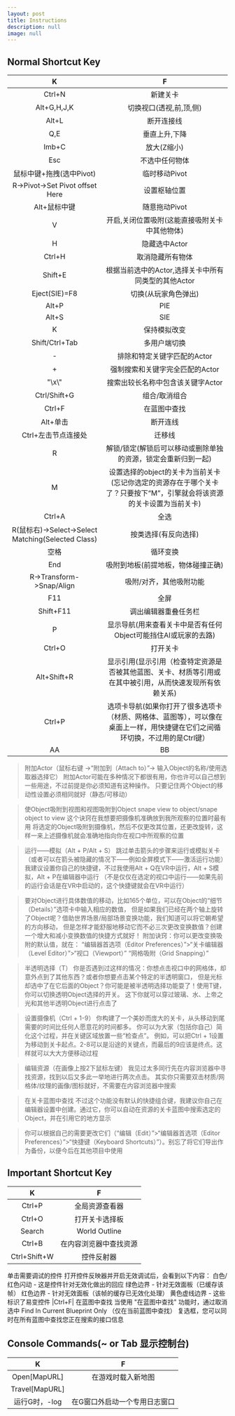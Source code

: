 ```yaml
---
layout: post
title: Instructions
description: null
image: null
---
```


Normal Shortcut Key
---


|K|F|
|:---:| :---:|
|Ctrl+N| 新建关卡
|Alt+G,H,J,K| 切换视口(透视,前,顶,侧)
|Alt+L| 断开连接线
|Q,E| 垂直上升,下降
|Imb+C| 放大(Z缩小)
|Esc| 不选中任何物体
|鼠标中键+拖拽(选中Pivot)| 临时移动Pivot
|R->Pivot->Set Pivot offset Here| 设置枢轴位置
|Alt+鼠标中键| 随意拖动Pivot
|V| 开启,关闭位置吸附(这能直接吸附关卡中其他物体)
|H| 隐藏选中Actor
|Ctrl+H| 取消隐藏所有物体
|Shift+E| 根据当前选中的Actor,选择关卡中所有同类型的其他Actor
|Eject(SIE)=F8| 切换(从玩家角色弹出)
|Alt+P| PIE
|Alt+S| SIE
|K| 保持模拟改变
|Shift/Ctrl+Tab| 多用户端切换
|-| 排除和特定关键字匹配的Actor
|+| 强制搜索和关键字完全匹配的Actor
|"\\x\\"| 搜索出较长名称中包含该关键字Actor
|Ctrl/Shift+G| 组合/取消组合
|Ctrl+F| 在蓝图中查找
|Alt+单击| 断开连线
|Ctrl+左击节点连接处| 迁移线
|R| 解锁/锁定(解锁后可以移动或删除单独的资源，锁定会重新归到一起)
|M| 设置选择的object的关卡为当前关卡(忘记你选定的资源存在于哪个关卡了？只要按下“M”，引擎就会将该资源的关卡设置为当前关卡)
|Ctrl+A| 全选
|R(鼠标右)->Select->Select Matching(Selected Class)| 按类选择(有反向选择)
|空格| 循环变换
|End| 吸附到地板(前提地板，物体碰撞正确)
|R->Transform->Snap/Align| 吸附/对齐，其他吸附功能
|F11| 全屏
|Shift+F11| 调出编辑器重叠任务栏
|P| 显示导航(用来查看关卡中是否有任何Object可能挡住AI或玩家的去路)
|Ctrl+O| 打开关卡
|Alt+Shift+R| 显示引用(显示引用（检查特定资源是否被其他蓝图、关卡、材质等引用或在其中被引用，从而快速发现所有依赖关系)
|Ctrl+P| 选项卡导航(如果你打开了很多选项卡（材质、网格体、蓝图等），可以像在桌面上一样，用快捷键在它们之间循环切换，不过用的是Ctrl键） 
|AA| BB





>附加Actor（鼠标右键 ->“附加到（Attach to）”-> 输入Object的名称/使用选取器选择它）
附加Actor可能在多种情况下都很有用，你也许可以自己想到一些用途，不过前提是你必须知道有这种操作。
只要记住两个Object的移动性设置必须相同就好（静态/可移动）

>使Object吸附到视图和视图吸附到Object snape view to object/snape object to view
这个诀窍在我想要把摄像机准确放到我所观察的位置时最有用
将选定的Object吸附到摄像机，然后不仅更改其位置，还更改旋转，这样一来上述摄像机就会准确地指向你在视口中所观察的位置

>运行——模拟（Alt + P/Alt + S）
跳过单击箭头的步骤来运行或模拟关卡（或者可以在箭头被隐藏的情况下——例如全屏模式下——激活运行功能）
我建议设置你自己的快捷键，不过我使用Alt + Q在VR中运行，Alt + S模拟，Alt + P在编辑器中运行
（不是仅仅在选定的视口中运行——如果先前的运行会话是在VR中启动的，这个快捷键就会在VR中运行）

>要对Object进行具体数值的移动，比如165个单位，可以在Object的“细节（Details）”选项卡中输入相应的数值，
但是如果我们已经在两个轴上旋转了Object呢？借助世界场景/局部场景变换功能，我们知道可以将它朝希望的方向移动，
但是怎样才能舒服地移动它而不必三次更改变换数值？创建一个增大和减小变换数值的快捷方式就好！
附加诀窍：你可以更改变换吸附的默认值，就在：
“编辑器首选项（Editor Preferences）”>“关卡编辑器（Level Editor）”>“视口（Viewport）”
“网格吸附（Grid Snapping）”

>半透明选择（T）
你是否遇到过这样的情况：你想点击视口中的网格体，却意外点到了其他东西？或者你想要点击某个特定的半透明窗口，
但是光标却选中了在它后面的Object？你可能是被半透明选择功能耍了！使用T键，你可以切换透明Object选择的开关。
这下你就可以穿过玻璃、水、上帝之光和其他半透明Object进行点击了

>设置摄像机（Ctrl + 1-9）
你构建了一个美妙而庞大的关卡，从头移动到尾需要的时间比任何人愿意花的时间都多。
你可以为大家（包括你自己）简化这个过程，并在关键区域放置一些“检查点”。
例如，可以把Ctrl + 1设置为移动到关卡起点。2-8可以是沿途的关键点，而最后的9应该是终点。这样就可以大大方便移动过程

>编辑资源（在画像上按2下鼠标左键）
我见过太多同行先在内容浏览器中寻找资源，找到以后又多此一举地进行两次点击。
其实你只需要双击材质/网格体/纹理的画像/图标就好，不需要在内容浏览器中搜索

>在关卡蓝图中查找
不过这个功能没有默认的快捷组合键，我建议你自己在编辑器设置中创建。通过它，你可以自动在资源的关卡蓝图中搜索选定的Object，并在引用它的地方显示

>你可以根据自己的需要更改它们（“编辑（Edit）”>“编辑器首选项（Editor Preferences）”>“快捷键（Keyboard Shortcuts）”）。别忘了将它们导出作为备份，以便今后在其他项目中使用







Important Shortcut Key
---

|K|F|
|:---:| :---:|
|Ctrl+P| 全局资源查看器
|Ctrl+O| 打开关卡选择板
|Search| World Outline
|Ctrl+B|在内容浏览器中查找资源
|Ctrl+Shift+W| 控件反射器
单击需要调试的控件
打开控件反映器并开启无效调试后，会看到以下内容：
白色/红色闪动 - 这是控件针对无效化做出的回应
绿色边界 - 针对无效面板（已缓存该帧）
红色边界 - 针对无效面板（该帧的缓存已无效化处理）
黄色虚线边界 - 这些标识了易变控件
|Ctrl+F| 在蓝图中查找
当使用 "在蓝图中查找" 功能时，通过取消选中 Find In Current Blueprint Only
（仅在当前蓝图中查找） 复选框，您可以同时在所有蓝图中查找您正在搜索的接口信息



Console Commands(~ or Tab 显示控制台)
---

|K|F|
|:---:| :---:|
|Open[MapURL]| 在游戏时载入新地图
|Travel[MapURL]| 
|运行G时，-log| 在G窗口外启动一个专用日志窗口

